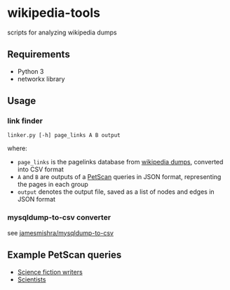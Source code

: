 # wikipedia-tools
scripts for analyzing wikipedia dumps

## Requirements
* Python 3
* networkx library

## Usage
### link finder
```
linker.py [-h] page_links A B output
```
where:
* `page_links` is the pagelinks database from [wikipedia dumps](https://dumps.wikimedia.org/backup-index.html), converted into CSV format
* `A` and `B` are outputs of a [PetScan](https://petscan.wmflabs.org/) queries in JSON format, representing the pages in each group
* `output` denotes the output file, saved as a list of nodes and edges in JSON format

### mysqldump-to-csv converter
see [jamesmishra/mysqldump-to-csv](https://github.com/jamesmishra/mysqldump-to-csv)

## Example PetScan queries
* [Science fiction writers](https://petscan.wmflabs.org/?language=en&project=wikipedia&depth=10&categories=Science%20fiction%20writers&ns%5B0%5D=1&templates_any=Infobox%20writer%0D%0AInfobox%20person&search_max_results=500&interface_language=en&)
* [Scientists](https://petscan.wmflabs.org/?language=en&project=wikipedia&depth=10&categories=Scientists&negcats=Fictional%20scientists&ns%5B0%5D=1&templates_any=Infobox%20person&search_max_results=500&interface_language=en&)